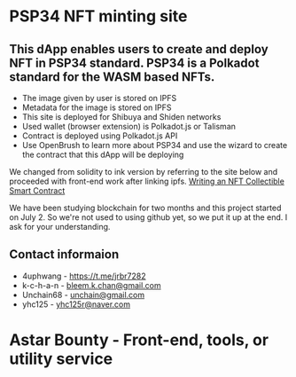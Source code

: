 # **PSP34** NFT minting site

## This dApp enables users to create and deploy NFT in PSP34 standard. PSP34 is a Polkadot standard for the WASM based NFTs.

- The image given by user is stored on IPFS
- Metadata for the image is stored on IPFS
- This site is deployed for Shibuya and Shiden networks
- Used wallet (browser extension) is Polkadot.js or Talisman
- Contract is deployed using Polkadot.js API
- Use OpenBrush to learn more about PSP34 and use the wizard to create the contract that this dApp will be deploying

We changed from solidity to ink version by referring to the site below and proceeded with front-end work after linking ipfs.
[Writing an NFT Collectible Smart Contract](https://dev.to/rounakbanik/writing-an-nft-collectible-smart-contract-2nh8)

We have been studying blockchain for two months and this project started on July 2. 
So we're not used to using github yet, so we put it up at the end. I ask for your understanding.

## Contact informaion
 - 4uphwang - https://t.me/jrbr7282
 - k-c-h-a-n - bleem.k.chan@gmail.com
 - Unchain68 - unchain@gmail.com
 - yhc125 - yhc125r@naver.com

# Astar Bounty - Front-end, tools, or utility service
